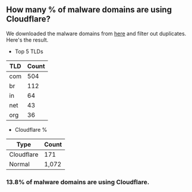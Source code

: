 ## How many % of malware domains are using Cloudflare?


We downloaded the malware domains from [here](https://urlhaus.abuse.ch) and filter out duplicates.
Here's the result.


[//]: # (start replacement)


- Top 5 TLDs

| TLD | Count |
| --- | --- |
| com | 504 |
| br | 112 |
| in | 64 |
| net | 43 |
| org | 36 |


- Cloudflare %

| Type | Count |
| --- | --- |
| Cloudflare | 171 |
| Normal | 1,072 |


### 13.8% of malware domains are using Cloudflare.